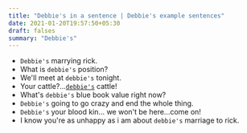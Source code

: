 ```yaml
---
title: "Debbie's in a sentence | Debbie's example sentences"
date: 2021-01-20T19:57:50+05:30
draft: falses
summary: "Debbie's"
---
```

- `Debbie's` marrying rick.
- What is `debbie's` position?
- We'll meet at `debbie's` tonight.
- Your cattle?...<u>`debbie's`</u> cattle!
- What's `debbie's` blue book value right now?
- `Debbie's` going to go crazy and end the whole thing.
- `Debbie's` your blood kin... we won't be here...come on!
- I know you're as unhappy as i am about `debbie's` marriage to rick.
                 

